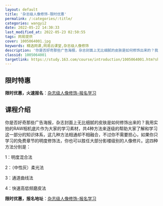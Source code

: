 ```yaml
---
layout: default
title: '杂志级人像修饰-限时优惠'
permalink: /:categories/:title/
categories: wangyi2
date: 2022-05-22 14:30:33
last_modified_at: 2022-05-23 02:50:55
tags: 网易提供
cover: 1005064001.jpg
keywords: 精选网课,网易云课堂,杂志级人像修饰
description: '你是否好奇那些广告海报，杂志封面上无比细腻的皮肤是如何修饰出来的？我用实拍的RAW相机底片作为大家的学习素材，共4种方法'
classid: 1005064001
targetlink: https://study.163.com/course/introduction/1005064001.htm?share=1&shareId=1025206652&utm_campaign=share&utm_medium=iphoneShare&utm_source=&utm_u=1025206652
---
```


## 限时特惠

**限时优惠，火速报名**：[杂志级人像修饰-报名学习](https://study.163.com/course/introduction/1005064001.htm?share=1&shareId=1025206652&utm_campaign=share&utm_medium=iphoneShare&utm_source=&utm_u=1025206652)

## 课程介绍

你是否好奇那些广告海报，杂志封面上无比细腻的皮肤是如何修饰出来的？我用实拍的RAW相机底片作为大家的学习素材，共4种方法来逐级的帮助大家了解和学习这一部分的知识体系，这几种方法相通却不相融合，不过你不需要担心，如果你只学习的免费章节的明度修饰法，你也可以胜任大部分影楼级别的人像修片。这四种方法分别是：

1：明度混合法

2：（中性灰）柔光法

3：通道曲线法

4：快速高低频磨皮法

**限时优惠，报名地址**：[杂志级人像修饰-报名学习](https://study.163.com/course/introduction/1005064001.htm?share=1&shareId=1025206652&utm_campaign=share&utm_medium=iphoneShare&utm_source=&utm_u=1025206652)

